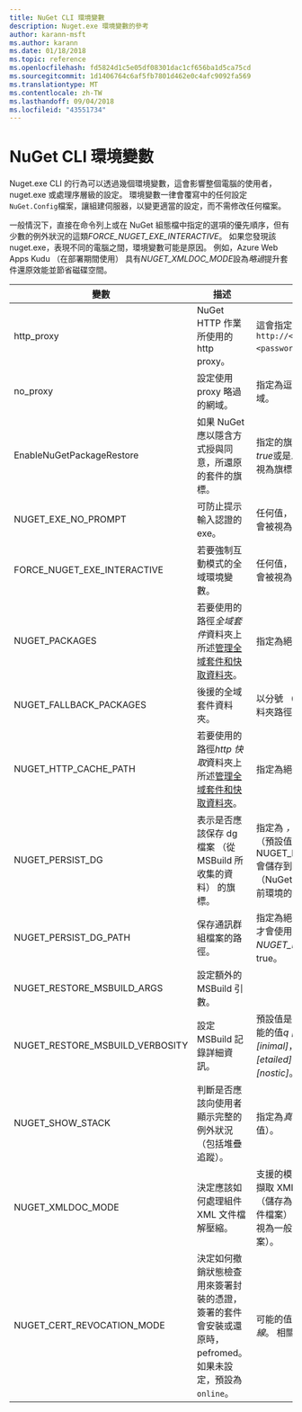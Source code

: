 ```yaml
---
title: NuGet CLI 環境變數
description: Nuget.exe 環境變數的參考
author: karann-msft
ms.author: karann
ms.date: 01/18/2018
ms.topic: reference
ms.openlocfilehash: fd5824d1c5e05df08301dac1cf656ba1d5ca75cd
ms.sourcegitcommit: 1d1406764c6af5fb7801d462e0c4afc9092fa569
ms.translationtype: MT
ms.contentlocale: zh-TW
ms.lasthandoff: 09/04/2018
ms.locfileid: "43551734"
---
```

# <a name="nuget-cli-environment-variables"></a>NuGet CLI 環境變數

Nuget.exe CLI 的行為可以透過幾個環境變數，這會影響整個電腦的使用者，nuget.exe 或處理序層級的設定。 環境變數一律會覆寫中的任何設定`NuGet.Config`檔案，讓組建伺服器，以變更適當的設定，而不需修改任何檔案。

一般情況下，直接在命令列上或在 NuGet 組態檔中指定的選項的優先順序，但有少數的例外狀況的這類*FORCE_NUGET_EXE_INTERACTIVE*。 如果您發現該 nuget.exe，表現不同的電腦之間，環境變數可能是原因。 例如，Azure Web Apps Kudu （在部署期間使用） 具有*NUGET_XMLDOC_MODE*設為*略過*提升套件還原效能並節省磁碟空間。

| 變數 | 描述 | 備註 |
| --- | --- | --- |
| http_proxy | NuGet HTTP 作業所使用的 http proxy。 | 這會指定為`http://<username>:<password>@proxy.com`。 |
| no_proxy | 設定使用 proxy 略過的網域。 | 指定為逗號 （，） 分隔的網域。 |
| EnableNuGetPackageRestore | 如果 NuGet 應以隱含方式授與同意，所還原的套件的旗標。 | 指定的旗標會被視為 *，則為 true*或是*1*，未設定任何其他視為旗標的值。 |
| NUGET_EXE_NO_PROMPT | 可防止提示輸入認證的 exe。 | 任何值，除了 null 或空字串會被視為此旗標集/true。 |
| FORCE_NUGET_EXE_INTERACTIVE | 若要強制互動模式的全域環境變數。 | 任何值，除了 null 或空字串會被視為此旗標集/true。 |
| NUGET_PACKAGES | 若要使用的路徑*全域套件*資料夾上所述[管理全域套件和快取資料夾](../consume-packages/managing-the-global-packages-and-cache-folders.md)。 | 指定為絕對路徑。 |
| NUGET_FALLBACK_PACKAGES | 後援的全域套件資料夾。 | 以分號 （;） 分隔的絕對的資料夾路徑。 |
| NUGET_HTTP_CACHE_PATH | 若要使用的路徑*http 快取*資料夾上所述[管理全域套件和快取資料夾](../consume-packages/managing-the-global-packages-and-cache-folders.md)。 | 指定為絕對路徑。 |
| NUGET_PERSIST_DG | 表示是否應該保存 dg 檔案 （從 MSBuild 所收集的資料） 的旗標。 | 指定為 *，則為 true*或是*false* （預設值），如果未設定 NUGET_PERSIST_DG_PATH 會儲存到暫存目錄 （NuGetScratch 資料夾在目前環境的暫存目錄中）。 |
| NUGET_PERSIST_DG_PATH | 保存通訊群組檔案的路徑。 | 指定為絕對路徑，此選項時才會使用*NUGET_PERSIST_DG*設為 true。 |
| NUGET_RESTORE_MSBUILD_ARGS | 設定額外的 MSBuild 引數。 | |
| NUGET_RESTORE_MSBUILD_VERBOSITY | 設定 MSBuild 記錄詳細資訊。 | 預設值是*安靜*("/ v: q")。 可能的值*q [uiet]*， *m [inimal]*， *n [ormal]*， *d [etailed]*，以及*diag [nostic]*。 |
| NUGET_SHOW_STACK | 判斷是否應該向使用者顯示完整的例外狀況 （包括堆疊追蹤）。 | 指定為*真*或是*false* （預設值）。 |
| NUGET_XMLDOC_MODE | 決定應該如何處理組件 XML 文件檔解壓縮。 | 支援的模式如下*略過*（不要擷取 XML 文件檔案），*壓縮*（儲存為 zip 封存的 XML 文件檔案） 或*none* （預設值，視為一般的 XML 文件檔案檔案）。 |
| NUGET_CERT_REVOCATION_MODE | 決定如何撤銷狀態檢查用來簽署封裝的憑證，簽署的套件會安裝或還原時，pefromed。 如果未設定，預設為`online`。| 可能的值*線上*（預設值），*離線*。  相關[NU3028](../reference/errors-and-warnings/NU3028.md) |
